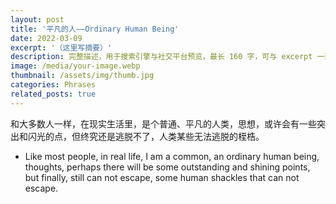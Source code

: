 ```yaml
---
layout: post
title: '平凡的人——Ordinary Human Being'
date: 2022-03-09
excerpt: '（这里写摘要）'
description: 完整描述，用于搜索引擎与社交平台预览，最长 160 字，可与 excerpt 一致
image: /media/your-image.webp
thumbnail: /assets/img/thumb.jpg
categories: Phrases
related_posts: true
---
```


和大多数人一样，在现实生活里，是个普通、平凡的人类，思想，或许会有一些突出和闪光的点，但终究还是逃脱不了，人类某些无法逃脱的桎梏。

- Like most people, in real life, I am a common, an ordinary human being, thoughts, perhaps there will be some outstanding and shining points, but finally, still can not escape, some human shackles that can not escape.